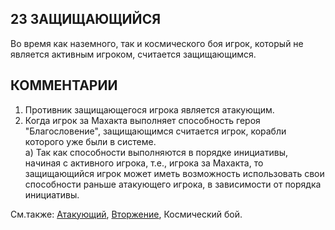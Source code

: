 23 ЗАЩИЩАЮЩИЙСЯ
---

Во время как наземного, так и космического боя игрок, который не является активным игроком, считается защищающимся.

КОММЕНТАРИИ
---
1) Противник защищающегося игрока является атакующим.
2) Когда игрок за Махакта выполняет способность героя "Благословение", защищающимся считается игрок, корабли которого уже были в системе.  
  а) Так как способности выполняются в порядке инициативы, начиная с активного игрока, т.е., игрока за Махакта, то защищающийся игрок может иметь возможность использовать свои способности раньше атакующего игрока, в зависимости от порядка инициативы.


См.также: [Атакующий](attacker.md), [Вторжение](invasion.md), Космический бой.
